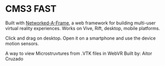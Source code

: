 # CMS3 FAST

Built with [Networked-A-Frame](https://github.com/haydenjameslee/networked-aframe), a web framework for building multi-user virtual reality experiences. Works on Vive, Rift, desktop, mobile platforms.

Click and drag on desktop. Open it on a smartphone and use the device motion sensors.

A way to view Microstruvtures from .VTK files in  WebVR
Built by: Aitor Cruzado